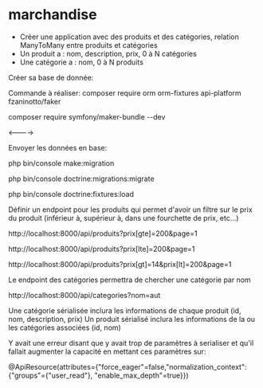 # marchandise

- Créer une application avec des produits et des catégories, relation ManyToMany entre produits et catégories
- Un produit a : nom, description, prix, 0 à N catégories
- Une catégorie a : nom, 0 à N produits


Créer sa base de donnée:

Commande à réaliser:
composer require orm orm-fixtures api-platform fzaninotto/faker

composer require symfony/maker-bundle --dev 

<----> 

Envoyer les données en base:

php bin/console make:migration

php bin/console doctrine:migrations:migrate

php bin/console doctrine:fixtures:load

Définir un endpoint pour les produits qui permet d'avoir un filtre sur le prix du produit (inférieur à, supérieur à, dans une fourchette de prix, etc...)

http://localhost:8000/api/produits?prix[gte]=200&page=1

http://localhost:8000/api/produits?prix[lte]=200&page=1

http://localhost:8000/api/produits?prix[gt]=14&prix[lt]=200&page=1

Le endpoint des catégories permettra de chercher une catégorie par nom

http://localhost:8000/api/categories?nom=aut



Une catégorie sérialisée inclura les informations de chaque produit (id, nom, description, prix)
Un produit sérialisé inclura les informations de la ou les catégories associées (id, nom)

Y avait une erreur disant que y avait trop de paramètres à serialiser et qu'il fallait augmenter la capacité en mettant ces paramètres sur:

@ApiResource(attributes={"force_eager"=false,"normalization_context": {"groups"={"user_read"}, "enable_max_depth"=true}})
